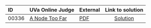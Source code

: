 | ID | UVa Online Judge | External | Link to solution |
|:---|:---|:---|:---:|
| 00336 | [A Node Too Far](https://onlinejudge.org/index.php?option=com_onlinejudge&Itemid=8&page=show_problem&category=0&problem=272) | [PDF](https://onlinejudge.org/external/3/336.pdf) | [Solution](https://github.com/versenyi98/uva-solutions/tree/main/solutions/00336%20-%20A%20Node%20Too%20Far)|
